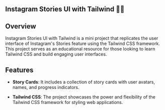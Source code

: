 ## Instagram Stories UI with Tailwind 🎯🍃

## Overview

Instagram Stories UI with Tailwind is a mini project that replicates the user interface of Instagram's Stories feature using the Tailwind CSS framework. This project serves as an educational resource for those looking to learn Tailwind CSS and build engaging user interfaces.

## Features

- **Story Cards**: It includes a collection of story cards with user avatars, names, and progress indicators.

- **Tailwind CSS**: The project showcases the power and flexibility of the Tailwind CSS framework for styling web applications.

